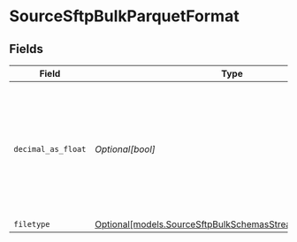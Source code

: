# SourceSftpBulkParquetFormat


## Fields

| Field                                                                                                                                     | Type                                                                                                                                      | Required                                                                                                                                  | Description                                                                                                                               |
| ----------------------------------------------------------------------------------------------------------------------------------------- | ----------------------------------------------------------------------------------------------------------------------------------------- | ----------------------------------------------------------------------------------------------------------------------------------------- | ----------------------------------------------------------------------------------------------------------------------------------------- |
| `decimal_as_float`                                                                                                                        | *Optional[bool]*                                                                                                                          | :heavy_minus_sign:                                                                                                                        | Whether to convert decimal fields to floats. There is a loss of precision when converting decimals to floats, so this is not recommended. |
| `filetype`                                                                                                                                | [Optional[models.SourceSftpBulkSchemasStreamsFormatFiletype]](../models/sourcesftpbulkschemasstreamsformatfiletype.md)                    | :heavy_minus_sign:                                                                                                                        | N/A                                                                                                                                       |